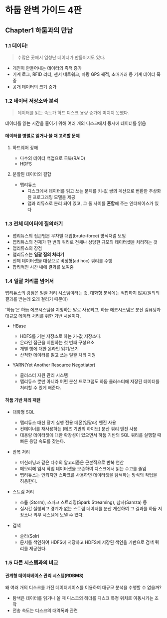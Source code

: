 # 하둡 완벽 가이드 4판

## Chapter1 하둡과의 만남

### 1.1 데이터!

> 수많은 곳에서 엄청난 데이터가 만들어지도 있다.

- 개인이 만들어내는 데이터의 족적 증가
- 기계 로그, RFID 리더, 센서 네트워크, 차량 GPS 궤적, 소매거래 등 기계 데이터 폭증
- 공개 데이터의 크기 증가

### 1.2 데이터 저장소와 분석

> 데이터를 읽는 속도가 하드 디스크 용량 증가에 미치지 못했다.

데이터를 읽는 시간을 줄이기 위해 여러 개의 디스크에서 동시에 데이터를 읽음

#### 데이터를 병렬로 읽거나 쓸 때 고려할 문제

1. 하드웨어 장애
   
   - 다수의 데이터 백업으로 극복(RAID)
   - HDFS

2. 분할된 데이터의 결합
   
   - 맵리듀스
     - 디스크에서 데이터를 읽고 쓰는 문제를 키-값 쌍의 계산으로 변환한 추상화된 프로그래밍 모델을 제공
     - 맵과 리듀스로 분리 되어 있고, 그 둘 사이를 **혼합**해 주는 인터페이스가 있다

### 1.3 전체 데이터에 질의하기
- 맵리듀스의 접근법은 무차별 대입(brute-force) 방식처럼 보임
- 맵리듀스의 전제가 한 번의 쿼리로 전체나 상당한 규모의 데이터셋을 처리하는 것
- 맵리듀스의 장점
- 맵리듀스는 **일괄 질의 처리기**
- 전체 데이터셋을 대상으로 비정형(ad hoc) 쿼리를 수행
- 합리적인 시간 내에 결과를 보여줌

### 1.4 일괄 처리를 넘어서
맵리듀스의 강점은 일괄 처리 시스템이라는 것. 대화형 분석에는 적합하지 않음(질의의 결과를 받는데 오래 걸리기 때문에)

'하둡'은 하둡 에코시스템을 지칭하는 말로 사용되고, 하둡 에코시스템은 분산 컴퓨팅과 대규모 데이터 처리를 위한 기반 시설이다.

- HBase
   - HDFS를 기본 저장소로 하는 키-값 저장소다.
   - 온라인 접근을 지원하는 첫 번째 구성요소
   - 개별 행에 대한 온라인 읽기/쓰기
   - 산적한 데이터를 읽고 쓰는 일괄 처리 지원

- YARN(Yet Another Resource Negotiator)
   - 클러스터 자원 관리 시스템
   - 맵리듀스 뿐만 아니라 어떤 분산 프로그램도 하둡 클러스터에 저장된 데이터를 처리할 수 있게 해준다.

#### 하둡 기반 처리 패턴
- 대화형 SQL
   - 맵리듀스 대신 장기 실행 전용 데몬(임팔라) 엔진 사용
   - 컨테이너를 재사용하는 (테즈 기반의 하이브) 분산 쿼리 엔진 사용
   - 대용량 데이터셋에 대한 확장성이 있으면서 하둡 기반의 SQL 쿼리를 실행할 때 빠른 응답 속도를 갖는다.

- 반복 처리
   - 머신러닝과 같은 다수의 알고리즘은 근본적으로 반복 연산
   - 메모리에 임시 작업 데이터셋을 보존하여 디스크에서 읽는 수고를 줄임
   - 맵리듀스는 안되지만 스파크를 사용하면 데이터셋을 탐색하는 방식의 작업을 허용한다.

- 스트림 처리
   - 스톰 (Storm), 스파크 스트리밍(Spark Streaming), 삼자(Samza) 등
   - 실시간 실행되고 경계가 없는 스트림 데이터를 분산 계산하여 그 결과를 하둡 저장소나 외부 시스템에 보낼 수 있다.

- 검색
   - 솔라(Solr)
   - 문서를 색인하여 HDFS에 저장하고 HDFS에 저장된 색인을 기반으로 검색 쿼리를 제공한다.

### 1.5 다른 시스템과의 비교
#### 관계형 데이터베이스 관리 시스템(RDBMS)
왜 여러 개의 디스크를 가진 데이터베이스를 이용하여 대규모 분석을 수행할 수 없을까?
- 탐색은 데이터를 읽거나 쓸 때 디스크의 헤더를 디스크 특정 위치로 이동시키는 조작
- 전송 속도는 디스크의 대역폭과 관련
